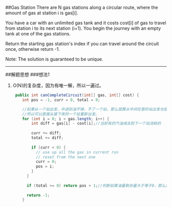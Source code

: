 ##Gas Station 
There are N gas stations along a circular route, where the amount of gas at station i is gas[i].

You have a car with an unlimited gas tank and it costs cost[i] of gas to travel from station i to its next station (i+1). You begin the journey with an empty tank at one of the gas stations.

Return the starting gas station's index if you can travel around the circuit once, otherwise return -1.

Note:
The solution is guaranteed to be unique.

---
##解题思想
###想法1
1. O(N)的复杂度，因为有唯一解，所以一遍过。

	```java
	 public int canCompleteCircuit(int[] gas, int[] cost) {
        int pos = -1, curr = 0, total = 0;

        //如果从一个站出发，中途到油不够，不了一个站，那么就算从中间任意的站出发也是到不了的，所以不用回溯。
        //所以可以直接从接下来的一个站重新出发。
        for (int i = 0; i < gas.length; i++) {
            int diff = gas[i] - cost[i];//当前有的汽油减去到下一个站消耗的
        
            curr += diff;
            total += diff;
        
            if (curr < 0) {
              // use up all the gas in current run
              // reset from the next one
              curr = 0;
              pos = i;
            }
          }
        
          if (total >= 0) return pos + 1;//判断如果油量剩余量大于等于0，那么就返回最后那个位置。
        
          return -1;
	    }
	```

 